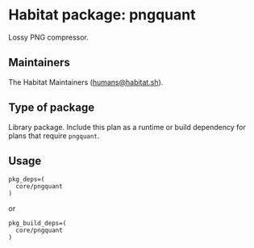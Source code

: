 # Habitat package: pngquant

Lossy PNG compressor.

## Maintainers

The Habitat Maintainers (humans@habitat.sh).

## Type of package

Library package. Include this plan as a runtime or build dependency for plans that require `pngquant`.

## Usage

```
pkg_deps=(
  core/pngquant
)
```

or

```
pkg_build_deps=(
  core/pngquant
)
```
